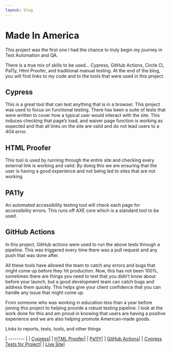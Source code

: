 ```yaml
---
layout: blog
---
```


# Made In America
This project was the first one I had the chance to truly begin my journey in Test Automation and QA.

There is a true mix of skills to be used… Cypress, GitHub Actions, Circle Ci, Pa11y, Html Proofer, and traditional manual testing.   At the end of the blog, you will find links to my code and to the tools that were used in this project. 

## Cypress

This is a great tool that can test anything that is in a browser.  This project was used to focus on functional testing.  There has been a suite of tests that were written to cover how a typical user would interact with the site.  This induces checking that page’s load, and waiver page function is working as expected and that all links on the site are valid and do not lead users to a 404 error. 

## HTML Proofer

This tool is used by running through the entire site and checking every external link is working and valid. By doing this we are ensuring that the user is having a good experience and not being led to sites that are not working 

## PA11y

An automated accessibility testing tool will check each page for accessibility errors. This runs off AXE core which is a standard tool to be used. 

## GitHub Actions

In this project, GitHub actions were used to run the above tests through a pipeline.  This was triggered every time there was a pull request and any push that was done after. 

All these tools have allowed the team to catch any errors and bugs that might come up before they hit production.  Now, this has not been 100%, sometimes there are things you need to test that you didn’t know about before your launch, but a good development team can catch bugs and address them quickly.  This helps give your client confidence that you can handle any issue that might come up. 

From someone who was working in education less than a year before joining this project to helping provide a robust testing pipeline.  I look at the work done for this and am proud in knowing that users are having a positive experience and we are also helping promote American-made goods. 

Links to reports, tests, tools, and other things 

| -------- | 
| [Cypress](https://www.cypress.io/)| 
| [HTML Proofer](https://github.com/gjtorikian/html-proofer)| 
| [Pa11Y](https://pa11y.org/)|
| [GitHub Actions](https://github.com/features/actions)|
| [Cypress Tests for Project](https://github.com/GSA/made-in-america/tree/develop/cypress/integration/tests)|
| [Live Site](https://www.madeinamerica.gov/)|


